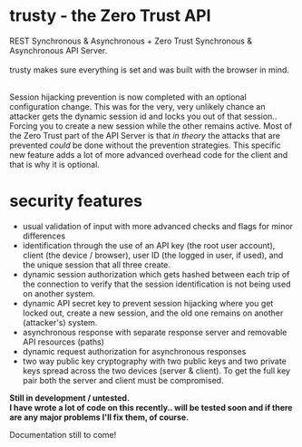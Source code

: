 # trusty - the Zero Trust API

REST Synchronous & Asynchronous + Zero Trust Synchronous & Asynchronous API Server.<br><br>
trusty makes sure everything is set and was built with the browser in mind.<br><br>

Session hijacking prevention is now completed with an optional configuration change. This was for the very, very unlikely chance an attacker gets the dynamic session id and locks you out of that session.. Forcing you to create a new session while the other remains active. Most of the Zero Trust part of the API Server is that <i>in theory</i> the attacks that are prevented <i>could</i> be done without the prevention strategies. This specific new feature adds a lot of more advanced overhead code for the client and that is why it is optional.

# security features
  - usual validation of input with more advanced checks and flags for minor differences
  - identification through the use of an API key (the root user account), client (the device / browser), user ID (the logged in user, if used), and the unique session that all three create.
  - dynamic session authorization which gets hashed between each trip of the connection to verify that the session identification is not being used on another system.
  - dynamic API secret key to prevent session hijacking where you get locked out, create a new session, and the old one remains on another (attacker's) system.
  - asynchronous response with separate response server and removable API resources (paths)
  - dynamic request authorization for asynchronous responses
  - two way public key cryptography with two public keys and two private keys spread across the two devices (server & client). To get the full key pair both the server and client must be compromised.
  
<strong>Still in development / untested.<br>I have wrote a lot of code on this recently.. will be tested soon and if there are any major problems I'll fix them, of course.</strong>

Documentation still to come!
